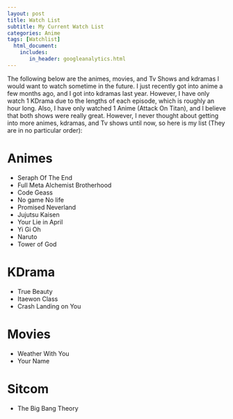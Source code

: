 ```yaml
---
layout: post
title: Watch List
subtitle: My Current Watch List
categories: Anime 
tags: [Watchlist]
  html_document:
    includes:
       in_header: googleanalytics.html
---
```


The following below are the animes, movies, and Tv Shows and kdramas I would want to watch sometime in the future. I just recently got into anime a few months ago, and I got into kdramas last year. However, I have only watch 1 KDrama due to the lengths of each episode, which is roughly an hour long. Also, I have only watched 1 Anime (Attack On Titan), and I believe that both shows were really great. However, I never thought about getting into more animes, kdramas, and Tv shows until now, so here is my list (They are in no particular order):

# Animes 
* Seraph Of The End  
* Full Meta Alchemist Brotherhood   
* Code Geass  
* No game No life  
* Promised Neverland  
* Jujutsu Kaisen  
* Your Lie in April 
* Yi Gi Oh  
* Naruto   
* Tower of God  

# KDrama 
* True Beauty  
* Itaewon Class  
* Crash Landing on You   

# Movies 
* Weather With You  
* Your Name  

# Sitcom
* The Big Bang Theory
